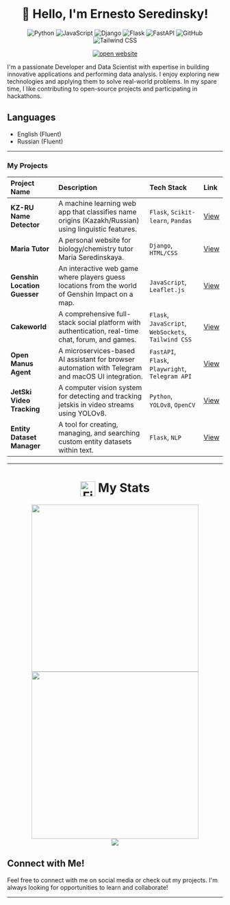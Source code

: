 <div align="center">
<h1>👋 Hello, I'm Ernesto Seredinsky!</h1>

![Python](https://img.shields.io/badge/Python-3776AB?style=flat-square&logo=python&logoColor=white)
![JavaScript](https://img.shields.io/badge/JavaScript-F7DF1E?style=flat-square&logo=javascript&logoColor=black)
![Django](https://img.shields.io/badge/Django-092E20?style=flat-square&logo=django&logoColor=white)
![Flask](https://img.shields.io/badge/Flask-000000?style=flat-square&logo=flask&logoColor=white)
![FastAPI](https://img.shields.io/badge/FastAPI-009688?style=flat-square&logo=fastapi&logoColor=white)
![GitHub](https://img.shields.io/badge/GitHub-181717?style=flat-square&logo=github&logoColor=white)
![Tailwind CSS](https://img.shields.io/badge/Tailwind_CSS-38B2AC?style=flat-square&logo=tailwind-css&logoColor=white)

  <a href="https://ernestoseredinsky.pythonanywhere.com/">
    <img src="https://img.shields.io/badge/||_‎_‎_‎_‎_OPEN WEBSITE_‎_‎_‎_‎||-0969DA?style=for-the-badge&logoColor=white" alt="open website">
  </a>
</div>

I'm a passionate Developer and Data Scientist with expertise in building innovative applications and performing data analysis. I enjoy exploring new technologies and applying them to solve real-world problems. In my spare time, I like contributing to open-source projects and participating in hackathons.

## Languages
- English (Fluent)
- Russian (Fluent)

---

### My Projects
| Project Name | Description | Tech Stack | Link |
| :--- | :--- | :--- | :--- |
| **KZ-RU Name Detector** | A machine learning web app that classifies name origins (Kazakh/Russian) using linguistic features. | `Flask`, `Scikit-learn`, `Pandas` | [View](https://github.com/ErnestoAizenberg/kz-ru-name-detector) |
| **Maria Tutor** | A personal website for biology/chemistry tutor Maria Seredinskaya. | `Django`, `HTML/CSS` | [View](https://github.com/ErnestoAizenberg/maria-tutor) |
| **Genshin Location Guesser** | An interactive web game where players guess locations from the world of Genshin Impact on a map. | `JavaScript`, `Leaflet.js` | [View](https://github.com/ErnestoAizenberg/Genshin-Location-Guesser) |
| **Cakeworld** | A comprehensive full-stack social platform with authentication, real-time chat, forum, and games. | `Flask`, `JavaScript`, `WebSockets`, `Tailwind CSS` | [View](https://github.com/ErnestoAizenberg/cakeworld) |
| **Open Manus Agent** | A microservices-based AI assistant for browser automation with Telegram and macOS UI integration. | `FastAPI`, `Flask`, `Playwright`, `Telegram API` | [View](https://github.com/ErnestoAizenberg/open-manus-agent) |
| **JetSki Video Tracking** | A computer vision system for detecting and tracking jetskis in video streams using YOLOv8. | `Python`, `YOLOv8`, `OpenCV` | [View](https://github.com/ErnestoAizenberg/jetski-tracker) |
| **Entity Dataset Manager** | A tool for creating, managing, and searching custom entity datasets within text. | `Flask`, `NLP` | [View](https://github.com/ErnestoAizenberg/entsearch) |

---

<h1 align="center" style="border-bottom: 0 !important;">
  <img src="https://raw.githubusercontent.com/Tarikul-Islam-Anik/Animated-Fluent-Emojis/master/Emojis/Travel%20and%20places/Fire.png" alt="Fire" width="35" height="35" style="vertical-align: middle !important;" />
  My Stats
</h1>

<div align="center">
  <img width="390" src="https://github-readme-streak-stats.herokuapp.com?user=ErnestoAizenberg&theme=dark&border_radius=10" />
  <img width="390" src="https://github-readme-stats.vercel.app/api?username=ErnestoAizenberg&show_icons=true&theme=vision-friendly-dark&border_radius=10" />
  <br/>
  <img src="https://github-readme-stats.vercel.app/api/top-langs/?username=ErnestoAizenberg&layout=compact&theme=vision-friendly-dark&border_radius=10&card_width=360" />
</div>

## Connect with Me!
Feel free to connect with me on social media or check out my projects. I'm always looking for opportunities to learn and collaborate! 

---
